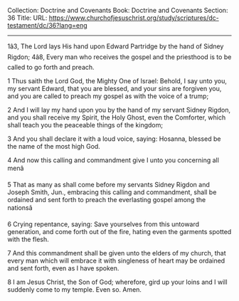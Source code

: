 Collection: Doctrine and Covenants
Book: Doctrine and Covenants
Section: 36
Title: 
URL: https://www.churchofjesuschrist.org/study/scriptures/dc-testament/dc/36?lang=eng

---

1â3, The Lord lays His hand upon Edward Partridge by the hand of Sidney Rigdon; 4â8, Every man who receives the gospel and the priesthood is to be called to go forth and preach.

1 Thus saith the Lord God, the Mighty One of Israel: Behold, I say unto you, my servant Edward, that you are blessed, and your sins are forgiven you, and you are called to preach my gospel as with the voice of a trump;

2 And I will lay my hand upon you by the hand of my servant Sidney Rigdon, and you shall receive my Spirit, the Holy Ghost, even the Comforter, which shall teach you the peaceable things of the kingdom;

3 And you shall declare it with a loud voice, saying: Hosanna, blessed be the name of the most high God.

4 And now this calling and commandment give I unto you concerning all menâ

5 That as many as shall come before my servants Sidney Rigdon and Joseph Smith, Jun., embracing this calling and commandment, shall be ordained and sent forth to preach the everlasting gospel among the nationsâ

6 Crying repentance, saying: Save yourselves from this untoward generation, and come forth out of the fire, hating even the garments spotted with the flesh.

7 And this commandment shall be given unto the elders of my church, that every man which will embrace it with singleness of heart may be ordained and sent forth, even as I have spoken.

8 I am Jesus Christ, the Son of God; wherefore, gird up your loins and I will suddenly come to my temple. Even so. Amen.
